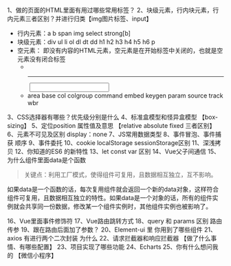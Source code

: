 1、做的页面的HTML里面有用过哪些常用标签？
2、块级元素，行内块元素，行内元素三者区别？并进行归类【img图片标签、input】
 - 行内元素：a b span img select strong[b]
 - 块级元素：div ul li ol dl dt dd h1 h2 h3 h4 h5 h6 p
 - 空元素： 即没有内容的HTML元素，空元素是在开始标签中关闭的，也就是空元素没有闭合标签
    - <br /> <hr /> <img> <input> <link> <meta>
    - area base col colgroup command embed keygen param source track wbr

3、CSS选择器有哪些？优先级分别是什么
4、标准盒模型和怪异盒模型  【box-sizing】
5、定位position 属性值及意思	【relative absolute fixed 三者区别】
6、元素不可见及区别 display：none
7、JS常用数据类型
8、事件冒泡、事件捕获 顺序
9、事件委托
10、cookie localStorage sessionStorage区别
11、深浅拷贝
12、你知道的ES6 的新特性
13、let const var 区别
14、Vue父子间通信
15、为什么组件里面data是个函数
> 关键点：利用工厂模式，使得组件可复用，且数据相互独立，互不影响。

如果data是一个函数的话，每次复用组件就会返回一个新的data对象，这样符合组件可复用，且数据相互独立的特性。如果data是一个对象的话，所有的组件实例就会共享同一份数据，修改某一个组件实例时，其他组件实例也被影响了。


16、Vue里面事件修饰符
17、Vue路由跳转方式
18、query 和 params 区别  路由传参
19、跟在路由后面加了参数？
20、Element-ui 里 你用到了哪些组件
21、axios 有进行两个二次封装 为什么
22、请求拦截器和响应拦截器		【做了什么事情、有哪些配置】
23、项目实现了哪些功能
24、Echarts
25、你有什么想问我的		【微信小程序】